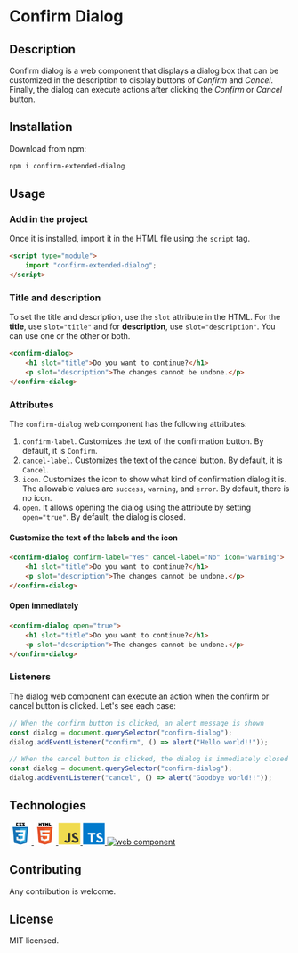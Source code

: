 # Confirm Dialog

## Description
Confirm dialog is a web component that displays a dialog box that can be customized in the description to display buttons of *Confirm* and *Cancel*. Finally, the dialog can execute actions after clicking the *Confirm* or *Cancel* button.

## Installation
Download from npm:

```sh
npm i confirm-extended-dialog
```

## Usage

### Add in the project

Once it is installed, import it in the HTML file using the `script` tag.

```html
<script type="module">
    import "confirm-extended-dialog";
</script>
```

### Title and description

To set the title and description, use the `slot` attribute in the HTML. For the **title**, use `slot="title"` and for **description**, use `slot="description"`. You can use one or the other or both.

```html
<confirm-dialog>
    <h1 slot="title">Do you want to continue?</h1>
    <p slot="description">The changes cannot be undone.</p>
</confirm-dialog>
```
### Attributes

The `confirm-dialog` web component has the following attributes:

1. `confirm-label`. Customizes the text of the confirmation button. By default, it is `Confirm`.
2. `cancel-label`. Customizes the text of the cancel button. By default, it is `Cancel`.
3. `icon`. Customizes the icon to show what kind of confirmation dialog it is. The allowable values are `success`, `warning`, and `error`. By default, there is no icon.
4. `open`. It allows opening the dialog using the attribute by setting `open="true"`. By default, the dialog is closed.

#### Customize the text of the labels and the icon

```html
<confirm-dialog confirm-label="Yes" cancel-label="No" icon="warning">
    <h1 slot="title">Do you want to continue?</h1>
    <p slot="description">The changes cannot be undone.</p>
</confirm-dialog>
```

#### Open immediately

```html
<confirm-dialog open="true">
    <h1 slot="title">Do you want to continue?</h1>
    <p slot="description">The changes cannot be undone.</p>
</confirm-dialog>
```

### Listeners

The dialog web component can execute an action when the confirm or cancel button is clicked. Let's see each case:

```js
// When the confirm button is clicked, an alert message is shown
const dialog = document.querySelector("confirm-dialog");
dialog.addEventListener("confirm", () => alert("Hello world!!"));
```

```js
// When the cancel button is clicked, the dialog is immediately closed and an alert message is shown.
const dialog = document.querySelector("confirm-dialog");
dialog.addEventListener("cancel", () => alert("Goodbye world!!"));
```

## Technologies

<p align="left"> <a href="https://www.w3schools.com/css/" target="_blank" rel="noreferrer"> <img src="https://raw.githubusercontent.com/devicons/devicon/master/icons/css3/css3-original-wordmark.svg" alt="css3" width="40" height="40"/> </a> <a href="https://www.w3.org/html/" target="_blank" rel="noreferrer"> <img src="https://raw.githubusercontent.com/devicons/devicon/master/icons/html5/html5-original-wordmark.svg" alt="html5" width="40" height="40"/> </a> <a href="https://developer.mozilla.org/en-US/docs/Web/JavaScript" target="_blank" rel="noreferrer"> <img src="https://raw.githubusercontent.com/devicons/devicon/master/icons/javascript/javascript-original.svg" alt="javascript" width="40" height="40"/> </a> <a href="https://www.typescriptlang.org/" target="_blank" rel="noreferrer"> <img src="https://raw.githubusercontent.com/devicons/devicon/master/icons/typescript/typescript-original.svg" alt="typescript" width="40" height="40"/> </a> <a href="https://developer.mozilla.org/en-US/docs/Web/API/Web_components" target="_blank" rel="noreferrer"> <img src="https://web-components-resources.appspot.com/static/logo.svg" alt="web component" width="40" height="40"/> </a> </p>

## Contributing
Any contribution is welcome.

## License
MIT licensed.
